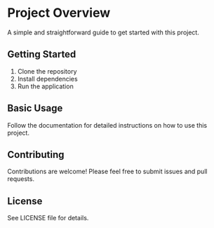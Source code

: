 # Project Overview

A simple and straightforward guide to get started with this project.

## Getting Started

1. Clone the repository
2. Install dependencies
3. Run the application

## Basic Usage

Follow the documentation for detailed instructions on how to use this project.

## Contributing

Contributions are welcome! Please feel free to submit issues and pull requests.

## License

See LICENSE file for details.
